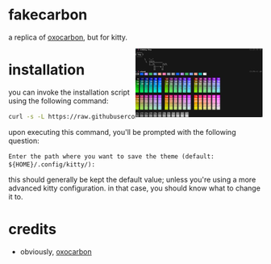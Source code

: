 # fakecarbon

a replica of [oxocarbon](https://github.com/nyoom-engineering/oxocarbon.nvim),
but for kitty.

<img src="https://raw.githubusercontent.com/therealnv6/fakecarbon.conf/main/assets/screenshot.png" 
    alt="Screenshot" 
    width="50%" 
    align="right">

# installation

you can invoke the installation script using the following command:

```sh
curl -s -L https://raw.githubusercontent.com/therealnv6/fakecarbon.conf/install.sh | bash
```

upon executing this command, you'll be prompted with the following question:

```
Enter the path where you want to save the theme (default: ${HOME}/.config/kitty/):
```

this should generally be kept the default value; unless you're using a more
advanced kitty configuration. in that case, you should know what to change it
to.

# credits

- obviously, [oxocarbon](https://github.com/nyoom-engineering/oxocarbon.nvim)

